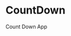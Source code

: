 # CountDown
 Count Down App
     
          
                                                      
                                                                   
                                                        
                                             
                                            
                     
             
            
    
 
   
